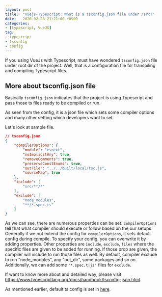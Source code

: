 ```yaml
---
layout: post
title:  "Vuejs+Typescript: What is a tsconfig.json file under /src?"
date:   2020-02-28 21:21:00 +0900
categories:
- [typescript, VueJS]
tag:
- typescript 
- tsconfig 
- config
---
```


If you using VueJs with Typescript, must have wondered `tsconfig.json` file under root dir of the project. Well, that is a configuration file for transpiling and compiling Typescript files.

## More about tsconfig.json file

Basically `tsconfig.json` indicates that the project is using Typescript and pass those ts files ready to be compiled or run.

As seen from the config, it is a json file which sets some compiler options and many other setting which developers want to set.

Let's look at sample file.

```json
// tsconfig.json
{
    "compilerOptions": {
        "module": "esnext",
        "noImplicitAny": true,
        "removeComments": true,
        "preserveConstEnums": true,
        "outFile": "../../built/local/tsc.js",
        "sourceMap": true
    },
    "include": [
        "src/**/*"
    ],
    "exclude": [
        "node_modules",
        "**/*.spec.ts"
    ]
}
```

As we can see, there are numerous properties can be set. `compilerOptions` tell that what compiler should execute or follow based on the our setups. Generally if we not extend the config for `compilerOptions`, it sets default config during compile. To specify your config, you can overwrite it by adding properties.
Other properties are `include`, `exclude`, `files` where the specific files are given to be added for running. If those prop are given, the compiler will include to run those files as well.
By default, compiler exclude to run "node_modules", any "out_dir", some packages and so on. Additionally, we can add some `"*.spec.t|js"` files for `exclude`.

If want to know more about and detailed way, please visit <https://www.typescriptlang.org/docs/handbook/tsconfig-json.html>.

As mentioned earlier, default ts config is set in [here](https://www.typescriptlang.org/docs/handbook/compiler-options.html).
